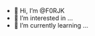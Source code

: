 - 👋 Hi, I’m @F0RJK
- 👀 I’m interested in ...
- 🌱 I’m currently learning ...

<!---
F0RJK/F0RJK is a ✨ special ✨ repository because its `README.md` (this file) appears on your GitHub profile.
You can click the Preview link to take a look at your changes.
--->
